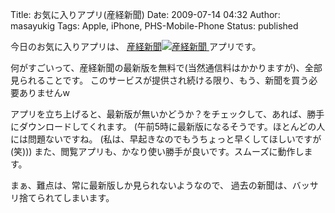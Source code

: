 Title: お気に入りアプリ(産経新聞)
Date: 2009-07-14 04:32
Author: masayukig
Tags: Apple, iPhone, PHS-Mobile-Phone
Status: published

今日のお気に入りアプリは、
[産経新聞![産経新聞](http://ax.itunes.apple.com/images/badgeitunes61x15dark.gif)
](http://click.linksynergy.com/fs-bin/stat?id=6ZMj3qNtbOQ&offerid=94348&type=3&subid=0&tmpid=2192&RD_PARM1=http%253A%252F%252Fitunes.apple.com%252FWebObjects%252FMZStore.woa%252Fwa%252FviewSoftware%253Fid%253D298592032%2526mt%253D8%2526uo%253D6%2526partnerId%253D30)アプリです。

何がすごいって、産経新聞の最新版を無料で(当然通信料はかかりますが)、全部見られることです。
このサービスが提供され続ける限り、もう、新聞を買う必要ありませんw

アプリを立ち上げると、最新版が無いかどうか？をチェックして、あれば、勝手にダウンロードしてくれます。
(午前5時に最新版になるそうです。ほとんどの人には問題ないですね。
(私は、早起きなのでもうちょっと早くしてほしいですが(笑)))
また、閲覧アプリも、かなり使い勝手が良いです。スムーズに動作します。

まぁ、難点は、常に最新版しか見られないようなので、
過去の新聞は、バッサリ捨てられてしまいます。
